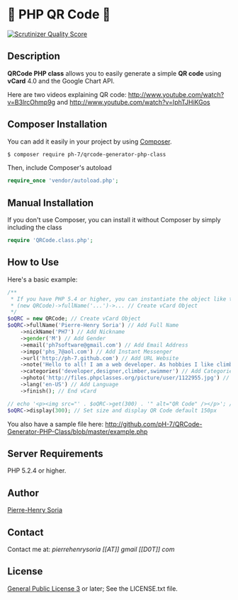 # 🚀 PHP QR Code 📱

[![Scrutinizer Quality Score](https://scrutinizer-ci.com/g/pH-7/QRCode-Generator-PHP-Class/badges/quality-score.png?s=e469a64a9ac43a7b4233f5813a7078b08a5b6956)](https://scrutinizer-ci.com/g/pH-7/QRCode-Generator-PHP-Class/)


## Description

**QRCode PHP class** allows you to easily generate a simple **QR code** using **vCard** 4.0 and the Google Chart API.

Here are two videos explaining QR code: http://www.youtube.com/watch?v=B3lrcOhmp9g and http://www.youtube.com/watch?v=IphTJHiKGos


## Composer Installation

 You can add it easily in your project by using [Composer](https://getcomposer.org/).


```bash
$ composer require ph-7/qrcode-generator-php-class
 ```

Then, include Composer's autoload

```PHP
require_once 'vendor/autoload.php';
```

## Manual Installation

If you don't use Composer, you can install it without Composer by simply including the class

```PHP
require 'QRCode.class.php';
```


## How to Use

Here's a basic example:

```php
/**
 * If you have PHP 5.4 or higher, you can instantiate the object like this:
 * (new QRCode)->fullName('...')->... // Create vCard Object
 */
$oQRC = new QRCode; // Create vCard Object
$oQRC->fullName('Pierre-Henry Soria') // Add Full Name
    ->nickName('PH7') // Add Nickname
    ->gender('M') // Add Gender
    ->email('ph7software@gmail.com') // Add Email Address
    ->impp('phs_7@aol.com') // Add Instant Messenger
    ->url('http://ph-7.github.com') // Add URL Website
    ->note('Hello to all! I am a web developer. As hobbies I like climbing and swimming ...') // Add Note
    ->categories('developer,designer,climber,swimmer') // Add Categories
    ->photo('http://files.phpclasses.org/picture/user/1122955.jpg') // Add Avatar
    ->lang('en-US') // Add Language
    ->finish(); // End vCard

// echo '<p><img src="' . $oQRC->get(300) . '" alt="QR Code" /></p>'; // Generate and display the QR Code
$oQRC->display(300); // Set size and display QR Code default 150px
```

You also have a sample file here: http://github.com/pH-7/QRCode-Generator-PHP-Class/blob/master/example.php


## Server Requirements

PHP 5.2.4 or higher.


## Author

[Pierre-Henry Soria](http://pierrehenry.be)


## Contact

Contact me at: *pierrehenrysoria [[AT]] gmail [[D0T]] com*


## License

[General Public License 3](http://www.gnu.org/licenses/gpl.html) or later; See the LICENSE.txt file.
